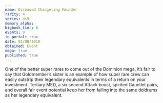 ```yaml
---
name: Diseased Changeling Founder
rarity: 4
series: ds9
memory_alpha:
bigbook_tier: 6
events: 9
in_portal: true
date: 01/08/2018
obtained: Event
mega: true
published: true
---
```


One of the better super rares to come out of the Dominion mega, it’s fair to say that Goldmember’s sister is an example of how super rare crew can easily outstrip their legendary equivalents in terms of a return on your investment. Tertiary MED, a six second Attack boost, spirited Gauntlet pairs, and overall fair event potential keep her from falling into the same doldrums as her legendary equivalent.
